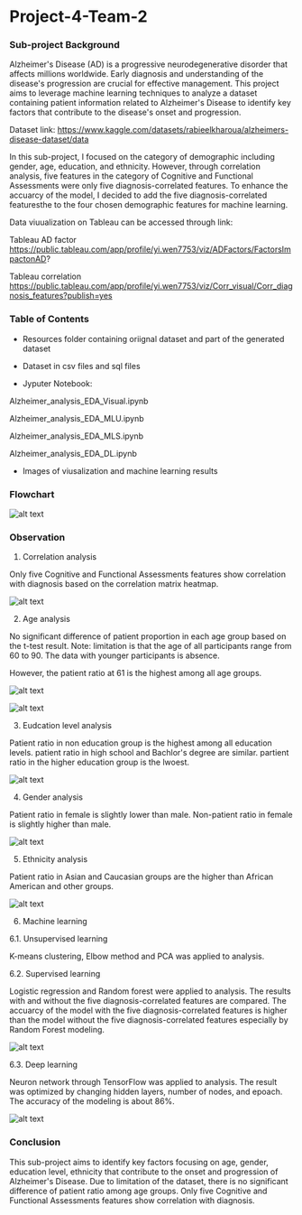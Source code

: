 # Project-4-Team-2

### Sub-project Background

Alzheimer's Disease (AD) is a progressive neurodegenerative disorder that affects millions worldwide. Early diagnosis and understanding of the disease's progression are crucial for effective management. This project aims to leverage machine learning techniques to analyze a dataset containing patient information related to Alzheimer's Disease to identify key factors that contribute to the disease's onset and progression.

Dataset link: https://www.kaggle.com/datasets/rabieelkharoua/alzheimers-disease-dataset/data

In this sub-project, I focused on the category of demographic including gender, age, education, and ethnicity. However, through correlation analysis, five features in the category of Cognitive and Functional Assessments were only five diagnosis-correlated features. To enhance the accuarcy of the model, I decided to add the five diagnosis-correlated featuresthe to the four chosen demographic features for machine learning.

Data viuualization on Tableau can be accessed through link: 

Tableau AD factor 
https://public.tableau.com/app/profile/yi.wen7753/viz/ADFactors/FactorsImpactonAD?

Tableau correlation
https://public.tableau.com/app/profile/yi.wen7753/viz/Corr_visual/Corr_diagnosis_features?publish=yes


### Table of Contents

* Resources folder containing oriignal dataset and part of the generated dataset

* Dataset in csv files and sql files

* Jyputer Notebook: 

Alzheimer_analysis_EDA_Visual.ipynb

Alzheimer_analysis_EDA_MLU.ipynb

Alzheimer_analysis_EDA_MLS.ipynb

Alzheimer_analysis_EDA_DL.ipynb

* Images of viusalization and machine learning results

### Flowchart 

![alt text](FlowChart.png)

### Observation

1. Correlation analysis

Only five Cognitive and Functional Assessments features show correlation with diagnosis based on the correlation matrix heatmap. 

![alt text](<Diagonal Correlation Matrix Heatmap.png>)

2. Age analysis

No significant difference of patient proportion in each age group based on the t-test result. Note: limitation is that the age of all participants range from 60 to 90. The data with younger participants is absence. 

However, the patient ratio at 61 is the highest among all age groups. 

![alt text](age_statistical_analysis.png)

![alt text](Age.png)

3. Eudcation level analysis

Patient ratio in non education group is the highest among all education levels. patient ratio in high school and Bachlor's degree are similar.
partient ratio in the higher education group is the lwoest.

![alt text](EduLevel.png)

4. Gender analysis

Patient ratio in female is slightly lower than male.
Non-patient ratio in female is slightly higher than male.

![alt text](Gender.png)

5. Ethnicity analysis

Patient ratio in Asian and Caucasian groups are the higher than African American and other groups.

![alt text](Ethnicity.png)

6. Machine learning 

6.1. Unsupervised learning

K-means clustering, Elbow method and PCA was applied to analysis.

6.2. Supervised learning

Logistic regression and Random forest were applied to analysis. The results with and without the five diagnosis-correlated features are compared. The accuarcy of the model with the five diagnosis-correlated features is higher than the model without the five diagnosis-correlated features especially by Random Forest modeling. 

![alt text](<S_ML accuracy improvement.png>)

6.3. Deep learning

Neuron network through  TensorFlow was applied to analysis. The result was optimized by changing hidden layers, number of nodes, and epoach. The accuracy of the modeling is about 86%.

![alt text](model_accuracy_opt.png)


### Conclusion
This sub-project aims to identify key factors focusing on age, gender, education level, ethnicity that contribute to the onset and progression of Alzheimer's Disease. Due to limitation of the dataset, there is no significant difference of patient ratio among age groups. Only five Cognitive and Functional Assessments features show correlation with diagnosis. 


